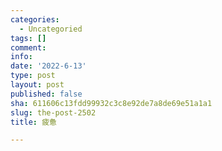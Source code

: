 ```yaml
---
categories:
  - Uncategoried
tags: []
comment: 
info: 
date: '2022-6-13'
type: post
layout: post
published: false
sha: 611606c13fdd99932c3c8e92de7a8de69e51a1a1
slug: the-post-2502
title: 疲惫

---
```

